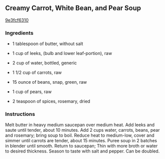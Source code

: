 ## Creamy Carrot, White Bean, and Pear Soup

[9e3fcf6310](http://www.food.com/recipe/creamy-carrot-white-bean-and-pear-soup-446178)

### Ingredients

 - 1 tablespoon of butter, without salt

 - 1 cup of leeks, (bulb and lower leaf-portion), raw

 - 2 cup of water, bottled, generic

 - 1 1/2 cup of carrots, raw

 - 15 ounce of beans, snap, green, raw

 - 1 cup of pears, raw

 - 2 teaspoon of spices, rosemary, dried

### Instructions

Melt butter in heavy medium saucepan over medium heat. Add leeks and saute until tender, about 10 minutes. Add 2 cups water, carrots, beans, pear and rosemary; bring soup to boil. Reduce heat to medium-low, cover and simmer until carrots are tender, about 15 minutes. Puree soup in 2 batches in blender until smooth. Return to saucepan; Thin with more broth or water to desired thickness. Season to taste with salt and pepper. Can be doubled.